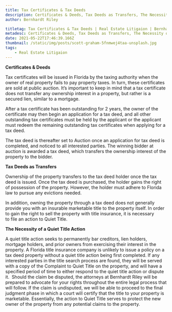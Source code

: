 ```yaml
---
title: Tax Certificates & Tax Deeds
description: Certificates & Deeds, Tax Deeds as Transfers, The Necessity of a Quiet Title Action
author: Bernhardt Riley

titletag: Tax Certificates & Tax Deeds | Real Estate Litigaion | Bernhardt Riley
metadesc: Certificates & Deeds, Tax Deeds as Transfers, The Necessity of a Quiet Title Action
date: 2021-05-22T17:46:39.166Z
thumbnail: /static/img/posts/scott-graham-5fnmwej4taa-unsplash.jpg
tags:
    - Real Estate Litigaion
---
```


**Certificates & Deeds**

Tax certificates will be issued in Florida by the taxing authority when the owner of real property fails to pay property taxes. In turn, these certificates are sold at public auction. It’s important
to keep in mind that a tax certificate does not transfer any ownership interest in a property, but rather is a secured lien, similar to a mortgage.

After a tax certificate has been outstanding for 2 years, the owner of the certificate may then begin an application for a tax deed, and all other outstanding tax certificates must be held by the
applicant or the applicant must redeem the remaining outstanding tax certificates when applying for a tax deed.

The tax deed is thereafter set to Auction once an application for tax deed is completed, and noticed to all interested parties. The winning bidder at auction is awarded a tax deed, which transfers the
ownership interest of the property to the bidder.

**Tax Deeds as Transfers**

Ownership of the property transfers to the tax deed holder once the tax deed is issued. Once the tax deed is purchased, the holder gains the right of possession of the property. However, the holder
must adhere to Florida law to pursue any evictions needed.

In addition, owning the property through a tax deed does not generally provide you with an insurable marketable title to the property itself. In order to gain the right to sell the property with title
insurance, it is necessary to file an action to Quiet Title.

**The Necessity of a Quiet Title Action**

A quiet title action seeks to permanently bar creditors, lien holders, mortgage holders, and prior owners from exercising their interest in the property. A Florida title insurance company is unlikely
to issue a policy on a tax deed property without a quiet title action being first completed. If any interested parties in the title search process are found, they will be served with a copy of the
Complaint to Quiet Title on the property, and will have a specified period of time to either respond to the quiet title action or dispute it.  Should the claim be disputed, the attorneys at Bernhardt
Riley will be prepared to advocate for your rights throughout the entire legal process that will follow. If the claim is undisputed, we will be able to proceed to the final judgment phase in which a
court will certify that the title to your property is marketable. Essentially, the action to Quiet Title serves to protect the new owner of the property from any potential claims to the property.
